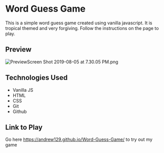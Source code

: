 # Word Guess Game

This is a simple word guess game created using vanilla javascript.  It is tropical themed and very forgiving.  Follow the instructions on the page to play.

## Preview

![Preview](https://github.com/andrew129/andrew129.github.io/blob/master/client/src/images/phocus.png?raw=true)Screen Shot 2019-08-05 at 7.30.05 PM.png

## Technologies Used

- Vanilla JS
- HTML
- CSS
- Git
- Github

## Link to Play

Go here https://andrew129.github.io/Word-Guess-Game/ to try out my game
